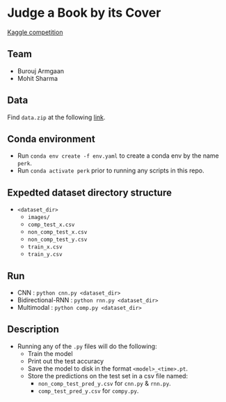 # Judge a Book by its Cover
[Kaggle competition](https://www.kaggle.com/competitions/col774-2022/overview)

## Team
- Burouj Armgaan
- Mohit Sharma

## Data
Find `data.zip` at the following [link](https://drive.google.com/file/d/1SyPFq_rb8Cr7ZxcI7H61D6dhusUZGy1L/view?usp=share_link).

## Conda environment
- Run `conda env create -f env.yaml` to create a conda env by the name `perk`.
- Run `conda activate perk` prior to running any scripts in this repo.

## Expedted dataset directory structure
- `<dataset_dir>`
    - `images/`
    - `comp_test_x.csv`
    - `non_comp_test_x.csv`
    - `non_comp_test_y.csv`
    - `train_x.csv`
    - `train_y.csv`

## Run
- CNN : `python cnn.py <dataset_dir>`
- Bidirectional-RNN : `python rnn.py <dataset_dir>`
- Multimodal : `python comp.py <dataset_dir>`

## Description
- Running any of the `.py` files will do the following:
    - Train the model
    - Print out the test accuracy
    - Save the model to disk in the format `<model>_<time>.pt`.
    - Store the predictions on the test set in a csv file named:
        - `non_comp_test_pred_y.csv` for `cnn.py` & `rnn.py`.
        - `comp_test_pred_y.csv` for `compy.py`.
